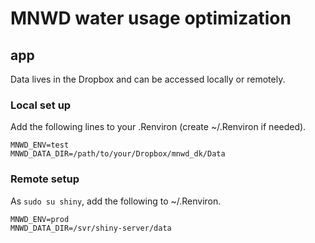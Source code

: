 # MNWD water usage optimization

## app

Data lives in the Dropbox and can be accessed locally or remotely.

### Local set up

Add the following lines to your .Renviron (create ~/.Renviron if needed).

    MNWD_ENV=test
    MNWD_DATA_DIR=/path/to/your/Dropbox/mnwd_dk/Data

### Remote setup

As `sudo su shiny`, add the following to ~/.Renviron.

    MNWD_ENV=prod
    MNWD_DATA_DIR=/svr/shiny-server/data
